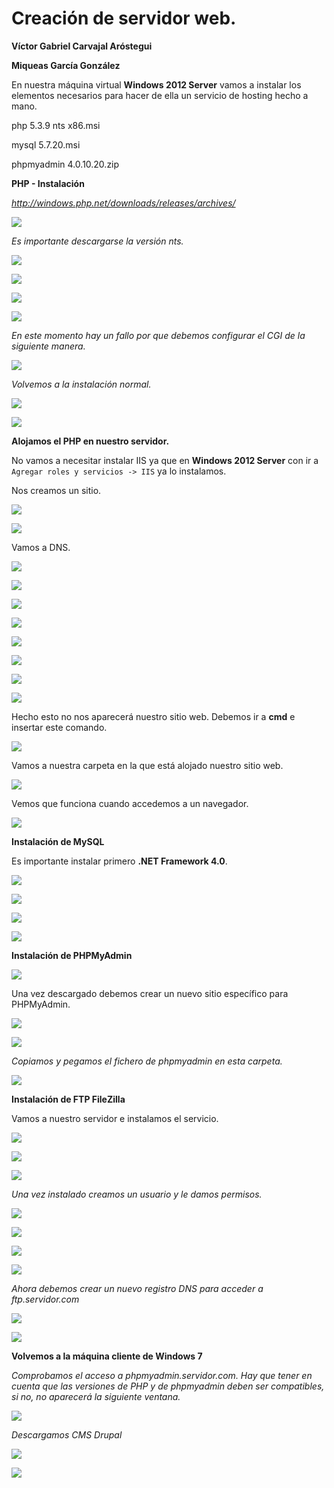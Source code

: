 # Creación de servidor web.

**Víctor Gabriel Carvajal Aróstegui**

**Miqueas García González**

En nuestra máquina virtual **Windows 2012 Server** vamos a instalar los elementos necesarios para hacer de ella un servicio de hosting hecho a mano.

php 5.3.9 nts x86.msi

mysql 5.7.20.msi

phpmyadmin 4.0.10.20.zip

**PHP - Instalación**

*http://windows.php.net/downloads/releases/archives/*

![](./img/1.png)

*Es importante descargarse la versión nts.*

![](./img/2.png)

![](./img/3.png)

![](./img/4.png)

![](./img/5.png)

*En este momento hay un fallo por que debemos configurar el CGI de la siguiente manera.*

![](./img/6.png)

*Volvemos a la instalación normal.*

![](./img/7.png)

![](./img/8.png)

**Alojamos el PHP en nuestro servidor.**

No vamos a necesitar instalar IIS ya que en **Windows 2012 Server** con ir a `Agregar roles y servicios -> IIS` ya lo instalamos.

Nos creamos un sitio.

![](./img/9.png)

![](./img/10.png)

Vamos a DNS.

![](./img/11.png)

![](./img/12.png)

![](./img/13.png)

![](./img/14.png)

![](./img/15.png)

![](./img/16.png)

![](./img/17.png)

![](./img/18.png)

Hecho esto no nos aparecerá nuestro sitio web. Debemos ir a **cmd** e insertar este comando.

![](./img/19.png)

Vamos a nuestra carpeta en la que está alojado nuestro sitio web.

![](./img/20.png)

Vemos que funciona cuando accedemos a un navegador.

![](./img/21.png)

**Instalación de MySQL**

Es importante instalar primero **.NET Framework 4.0**.

![](./img/22.png)

![](./img/23.png)

![](./img/24.png)

![](./img/25.png)

**Instalación de PHPMyAdmin**

![](./img/26.png)

Una vez descargado debemos crear un nuevo sitio específico para PHPMyAdmin.

![](./img/27.png)

![](./img/28.png)

*Copiamos y pegamos el fichero de phpmyadmin en esta carpeta.*

![](./img/29.png)

**Instalación de FTP FileZilla**

Vamos a nuestro servidor e instalamos el servicio.

![](./img/30.png)

![](./img/31.png)

![](./img/32.png)

*Una vez instalado creamos un usuario y le damos permisos.*

![](./img/33.png)

![](./img/331.png)

![](./img/332.png)

![](./img/333.png)

*Ahora debemos crear un nuevo registro DNS para acceder a ftp.servidor.com*

![](./img/36.png)

![](./img/37.png)

**Volvemos a la máquina cliente de Windows 7**

*Comprobamos el acceso a phpmyadmin.servidor.com. Hay que tener en cuenta que las versiones de PHP y de phpmyadmin deben ser compatibles, si no, no aparecerá la siguiente ventana.*

![](./img/38.png)

*Descargamos CMS Drupal*

![](./img/34.png)

![](./img/35.png)
